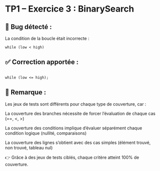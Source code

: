 # TP1 – Exercice 3 : BinarySearch


## 🐞 Bug détecté :
La condition de la boucle était incorrecte :
```
while (low < high)

```


## ✅ Correction apportée :
```

while (low <= high);

```


## 📌 Remarque :
Les jeux de tests sont différents pour chaque type de couverture, car :

La couverture des branches nécessite de forcer l’évaluation de chaque cas (==, <, >)

La couverture des conditions implique d’évaluer séparément chaque condition logique (nullité, comparaisons)

La couverture des lignes s’obtient avec des cas simples (élément trouvé, non trouvé, tableau nul)

👉 Grâce à des jeux de tests ciblés, chaque critère atteint 100% de couverture.